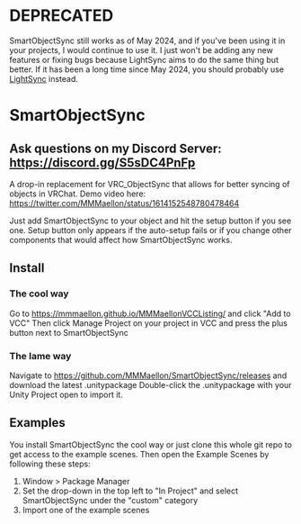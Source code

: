 # DEPRECATED
SmartObjectSync still works as of May 2024, and if you've been using it in your projects, I would continue to use it.
I just won't be adding any new features or fixing bugs because LightSync aims to do the same thing but better.
If it has been a long time since May 2024, you should probably use [LightSync](https://github.com/MMMaellon/LightSync) instead.

# SmartObjectSync

## Ask questions on my Discord Server: <https://discord.gg/S5sDC4PnFp>

A drop-in replacement for VRC_ObjectSync that allows for better syncing of objects in VRChat. Demo video here: https://twitter.com/MMMaellon/status/1614152548780478464

Just add SmartObjectSync to your object and hit the setup button if you see one. Setup button only appears if the auto-setup fails or if you change other components that would affect how SmartObjectSync works.

## Install

### The cool way
Go to <https://mmmaellon.github.io/MMMaellonVCCListing/> and click "Add to VCC"
Then click Manage Project on your project in VCC and press the plus button next to SmartObjectSync

### The lame way
Navigate to <https://github.com/MMMaellon/SmartObjectSync/releases> and download the latest .unitypackage
Double-click the .unitypackage with your Unity Project open to import it.

## Examples

You install SmartObjectSync the cool way or just clone this whole git repo to get access to the example scenes.
Then open the Example Scenes by following these steps:

1. Window > Package Manager
2. Set the drop-down in the top left to "In Project" and select SmartObjectSync under the "custom" category
3. Import one of the example scenes
